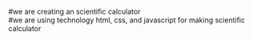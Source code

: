 #we are creating an scientific calculator
<br>
#we are using technology html, css, and javascript for making scientific calculator
